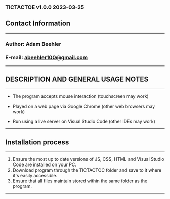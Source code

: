 ### TICTACTOE v1.0.0 2023-03-25

## Contact Information
--------------------
### Author: Adam Beehler
### E-mail: abeehler100@gmail.com
----------------------------------------

## DESCRIPTION AND GENERAL USAGE NOTES
-------------------------------------
- The program accepts mouse interaction (touchscreen may work)

- Played on a web page via Google Chrome (other web browsers may work)

- Run using a live server on Visual Studio Code (other IDEs may work)
----------------------------------------------------------------------------------

## Installation process
----------------------
1. Ensure the most up to date versions of JS, CSS, HTML and Visual Studio Code are installed on your PC.
2. Download program through the TICTACTOC folder and save to it where it's easily accessible.
3. Ensure that all files maintain stored within the same folder as the program.
---------------------------------------------------------------------------------------------------------
